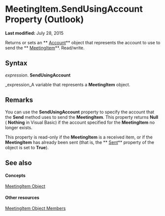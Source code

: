 
# MeetingItem.SendUsingAccount Property (Outlook)

 **Last modified:** July 28, 2015

Returns or sets an  ** [Account](f624438c-4e45-2822-18b6-bfe8074a33c0.md)** object that represents the account to use to send the ** [MeetingItem](b75730f5-b395-3d66-5acd-b64fd8fcd78f.md)**. Read/write.

## Syntax

 _expression_. **SendUsingAccount**

 _expression_A variable that represents a  **MeetingItem** object.


## Remarks

You can use the  **SendUsingAccount** property to specify the account that the **Send** method uses to send the **MeetingItem**. This property returns  **Null** ( **Nothing** in Visual Basic) if the account specified for the **MeetingItem** no longer exists.

This property is read-only if the  **MeetingItem** is a received item, or if the **MeetingItem** has already been sent (that is, the ** [Sent](b95be57b-8332-3423-4438-c84a8612bc7c.md)** property of the object is set to **True**).


## See also


#### Concepts


 [MeetingItem Object](b75730f5-b395-3d66-5acd-b64fd8fcd78f.md)
#### Other resources


 [MeetingItem Object Members](9ae6a19d-d326-4c37-90d8-5ed9933672a0.md)
